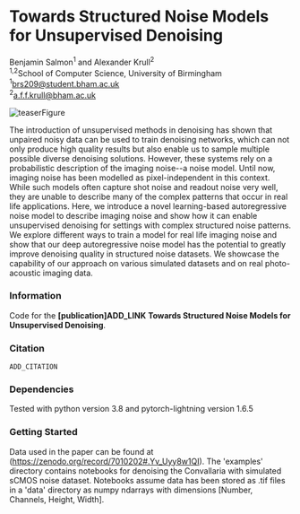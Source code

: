 # Towards Structured Noise Models for Unsupervised Denoising

Benjamin Salmon<sup>1</sup> and Alexander Krull<sup>2</sup></br>
<sup>1,2</sup>School of Computer Science, University of Birmingham<br>
<sup>1</sup>brs209@student.bham.ac.uk<br>
<sup>2</sup>a.f.f.krull@bham.ac.uk <br>

![teaserFigure](https://github.com/Ben-Salmon/PixelHDN_09-08/blob/main/resources/Teaser.png?raw=true)

The introduction of unsupervised methods in denoising has shown that unpaired noisy data can be used to train denoising networks, which can not only produce high quality results but also enable us to sample multiple possible diverse denoising solutions. 
However, these systems rely on a probabilistic description of the imaging noise--a noise model.
Until now, imaging noise has been modelled as pixel-independent in this context.
While such models often capture shot noise and readout noise very well, they are unable to describe many of the complex patterns that occur in real life applications.
Here, we introduce a novel learning-based autoregressive noise model to describe imaging noise and show how it can enable unsupervised denoising for settings with complex structured noise patterns.
We explore different ways to train a model for real life imaging noise and show that our deep autoregressive noise model has the potential to greatly improve denoising quality in structured noise datasets.
We showcase the capability of our approach on various simulated datasets and on real photo-acoustic imaging data.

### Information

Code for the **[publication]ADD_LINK** **Towards Structured Noise Models for Unsupervised Denoising**. 

### Citation

```
ADD_CITATION
```

### Dependencies 
Tested with python version 3.8 and pytorch-lightning version 1.6.5

### Getting Started
Data used in the paper can be found at (https://zenodo.org/record/7010202#.Yv_Uyy8w1QI).
The 'examples' directory contains notebooks for denoising the Convallaria with simulated sCMOS noise dataset. Notebooks assume data has been stored as .tif files in a 'data' directory as numpy ndarrays with dimensions [Number, Channels, Height, Width].
